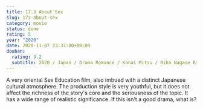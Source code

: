 ```yaml
---
title: 17.3 About Sex
slug: 173-about-sex
category: movie
status: done
rating: 5
year: "2020"
date: 2020-11-07 23:37:00+08:00
douban:
  rating: 9.2
  subtitle: 2020 / Japan / Drama Romance / Kanai Mitsu / Riko Nagase Riri Tago
---
```


A very oriental Sex Education film, also imbued with a distinct Japanese cultural atmosphere. The production style is very youthful, but it does not affect the richness of the story's core and the seriousness of the topic. It has a wide range of realistic significance. If this isn't a good drama, what is?
